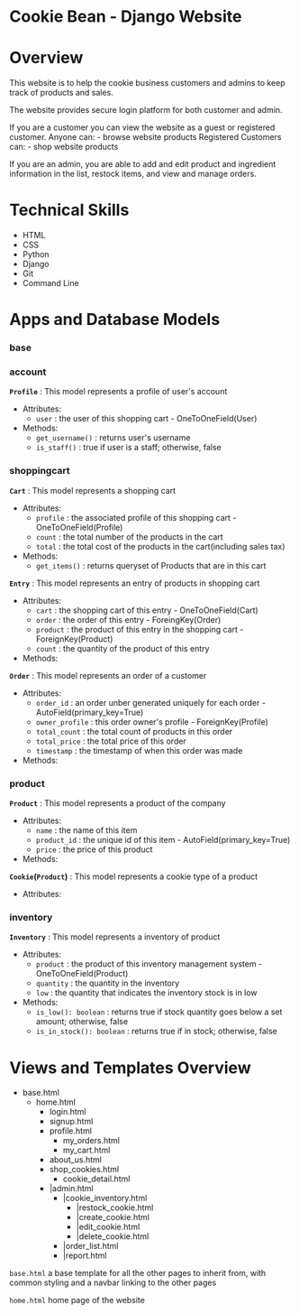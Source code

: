 # Cookie Bean - Django Website

# Overview
This website is to help the cookie business customers and admins to keep track of products and sales.

The website provides secure login platform for both customer and admin.

If you are a customer you can view the website as a guest or registered customer.
    Anyone can:
    - browse website products
    Registered Customers can:
    - shop website products
    <!-- - leave review -->
    <!-- - build your own cookies -->

If you are an admin, you are able to add and edit product and ingredient information in the list, restock items, and view and manage orders.


# Technical Skills
- HTML
- CSS
- Python
- Django
- Git
- Command Line


# Apps and Database Models

<!-- ---------------------------- base ---------------------------- -->
### base

<!-- ---------------------------- account ---------------------------- -->
### account

  
**`Profile`** : This model represents a profile of user's account
- Attributes:
    - `user` : the user of this shopping cart - OneToOneField(User)
- Methods:
    - `get_username()` : returns user's username
    <!-- - `get_userid()` : returns user's unique id  -->
    - `is_staff()` : true if user is a staff; otherwise, false
  

<!-- --------------------------- shoppingcart --------------------------- -->
### shoppingcart

  
**`Cart`** : This model represents a shopping cart
- Attributes:
    - `profile` : the associated profile of this shopping cart - OneToOneField(Profile)
    - `count` : the total number of the products in the cart
    - `total` : the total cost of the products in the cart(including sales tax)
- Methods:
    - `get_items()` : returns queryset of Products that are in this cart

  
**`Entry`** : This model represents an entry of products in shopping cart
- Attributes:
    - `cart` : the shopping cart of this entry - OneToOneField(Cart)
    - `order` : the order of this entry - ForeingKey(Order)
    - `product` : the product of this entry in the shopping cart - ForeignKey(Product)
    - `count` : the quantity of the product of this entry 
- Methods:

  
**`Order`** : This model represents an order of a customer
- Attributes:
    - `order_id` : an order unber generated uniquely for each order - AutoField(primary_key=True)
    - `owner_profile` : this order owner's profile - ForeignKey(Profile)
    - `total_count` : the total count of products in this order
    - `total_price` : the total price of this order
    - `timestamp` : the timestamp of when this order was made
    <!-- - `ready-to-ship` :  -->
    <!-- - `shipped` :  -->
- Methods:

  
<!-- ---------------------------- product ---------------------------- -->
### product
  

**`Product`** : This model represents a product of the company
- Attributes:
    - `name` : the name of this item
    - `product_id` : the unique id of this item - AutoField(primary_key=True)
    - `price` : the price of this product
- Methods:

  
<!--  Cookie(Product)  -->

**`Cookie`(`Product`)** : This model represents a cookie type of a product
- Attributes:

<!-- `Ingredient`
This model represents an ingredient that the company has in its inventory
Attributes:
- `name` : the name of the ingredient (i.e. `flour`)
- `ingredient_id` : the unique id of this product
    AutoField(primary_key=True)
- `price_per_ounce` : the price per unit of the ingredient

`RecipeRequirement`
This model represents a single ingredient and how much of it is required for an item
Attributes:
- `item` : 
    ForiegnKey
- `ingredient` : 
    OneToOneField
- `quantity_in_gram` : -->
  
<!-- ---------------------------- cookiebean_admin ---------------------------- -->
### inventory

  
**`Inventory`** : This model represents a inventory of product
- Attributes:
    - `product` : the product of this inventory management system - OneToOneField(Product)
    - `quantity` : the quantity in the inventory
    - `low` : the quantity that indicates the inventory stock is in low
- Methods:
    - `is_low(): boolean` : returns true if stock quantity goes below a set amount; otherwise, false
    - `is_in_stock(): boolean` : returns true if in stock; otherwise, false


<!-- `IngredientInventory`(`Inventory`)
This model represents a stock management system for cookie ingredient 
Attributes:
- `ingredeint` : the ingredient to manage stock
- `quantity_in_gram` : the quantity of the ingredeint available in the inventory in unit of grams
Methods:
- `enough(): -> boolean` : returns true if there are enough amount left in the inventory -->

  
# Views and Templates Overview

- base.html
    - home.html
        - login.html
        - signup.html
        - profile.html
            - my_orders.html
            - my_cart.html
        - about_us.html
        - shop_cookies.html
            - cookie_detail.html
        - |admin.html
            - |cookie_inventory.html
                - |restock_cookie.html
                - |create_cookie.html
                - |edit_cookie.html
                - |delete_cookie.html
            - |order_list.html
            - |report.html



`base.html`
a base template for all the other pages to inherit from, with common styling and a navbar linking to the other pages

`home.html`
home page of the website
